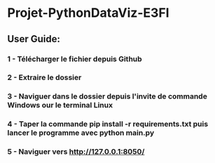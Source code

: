 # Projet-PythonDataViz-E3FI

## User Guide:

### 1 - Télécharger le fichier depuis Github
### 2 - Extraire le dossier
### 3 - Naviguer dans le dossier depuis l'invite de commande Windows our le terminal Linux
### 4 - Taper la commande pip install -r requirements.txt puis lancer le programme avec python main.py
### 5 - Naviguer vers http://127.0.0.1:8050/
